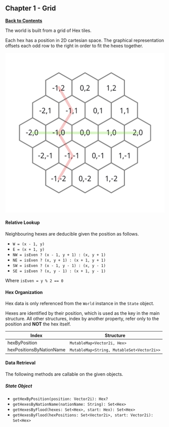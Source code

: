 
## Chapter 1 - Grid
**[Back to Contents](/README.md)**

The world is built from a grid of Hex tiles.

Each hex has a position in 2D cartesian space. The graphical representation offsets each odd row to the right in order to fit the hexes together.

![Grid](images/grid.jpg)

#### Relative Lookup

Neighbouring hexes are deducible given the position as follows.

 - `W = (x - 1, y)`
 - `E = (x + 1, y)`
 - `NW = isEven ? (x - 1, y + 1) : (x, y + 1)`
 - `NE = isEven ? (x, y + 1) : (x + 1, y + 1)`
 - `SW = isEven ? (x - 1, y - 1) : (x, y - 1)`
 - `SE = isEven ? (x, y - 1) : (x + 1, y - 1)`
 
 Where `isEven = y % 2 == 0`
 
 #### Hex Organization
 
 Hex data is only referenced from the `World` instance in the `State` object.
 
 Hexes are identified by their position, which is used as the key in the main structure. All other structures, index by another property, refer only to the position and **NOT** the hex itself.
 
 Index | Structure 
 --- | ---
 hexByPosition | `MutableMap<Vector2i, Hex>`
 hexPositionsByNationName | `MutableMap<String, MutableSet<Vector2i>>`
 
 #### Data Retrieval
 
 The following methods are callable on the given objects.
 
 ##### State Object
 - `getHexByPosition(position: Vector2i): Hex?`
 - `getHexesByNationName(nationName: String): Set<Hex>`
 - `getHexesByFlood(hexes: Set<Hex>, start: Hex): Set<Hex>`
 - `getHexesByFlood(hexPositions: Set<Vector2i>, start: Vector2i): Set<Hex>`
 
 
